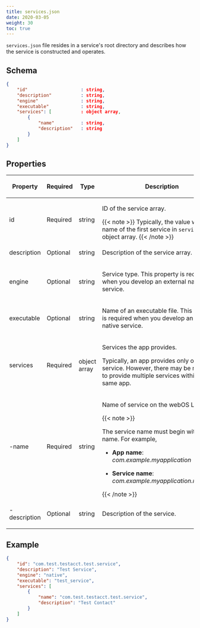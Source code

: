 ```yaml
---
title: services.json
date: 2020-03-05
weight: 30
toc: true
---
```


`services.json` file resides in a service's root directory and describes how the service is constructed and operates.

## Schema

``` json
{
    "id"                    : string,
    "description"           : string,
    "engine"                : string,
    "executable"            : string,
    "services": [           : object array,
        {
            "name"          : string,
            "description"   : string
        }
    ]
}
```

## Properties

<div class="table-container">
<table class="table is-bordered is-fullwidth">
<colgroup>
<col style="width: 15%" />
<col style="width: auto" />
<col style="width: auto" />
<col style="width: auto" />
</colgroup>
<thead>
<tr class="header">
<th><p>Property</p></th>
<th><p>Required</p></th>
<th><p>Type</p></th>
<th><p>Description</p></th>
</tr>
</thead>
<tbody>
<tr class="odd">
<td><p>id</p></td>
<td><p>Required</p></td>
<td><p>string</p></td>
<td><p>ID of the service array.</p>
{{< note >}}
Typically, the value will be the name of the first service in <code>services</code> object array.
{{< /note >}}
</div></td>
</tr>
<tr class="even">
<td><p>description</p></td>
<td><p>Optional</p></td>
<td><p>string</p></td>
<td><p>Description of the service array.</p></td>
</tr>
<tr class="odd">
<td><p>engine</p></td>
<td><p>Optional</p></td>
<td><p>string</p></td>
<td><p>Service type. This property is required when you develop an external native service.</p></td>
</tr>
<tr class="even">
<td><p>executable</p></td>
<td><p>Optional</p></td>
<td><p>string</p></td>
<td><p>Name of an executable file. This property is required when you develop an external native service.</p></td>
</tr>
<tr class="odd">
<td><p>services</p></td>
<td><p>Required</p></td>
<td><p>object array</p></td>
<td><p>Services the app provides.</p>
<p>Typically, an app provides only one service. However, there may be reasons to provide multiple services within the same app.</p></td>
</tr>
<tr class="even">
<td><p>-name</p></td>
<td><p>Required</p></td>
<td><p>string</p></td>
<td><p>Name of service on the webOS Luna Bus.</p>
{{< note >}}
<p>The service name must begin with the app name. For example, </p>
<ul>
<li><p><strong>App name</strong>: <em>com.example.myapplication</em> </p></li>
<li><p><strong>Service name</strong>: <em>com.example.myapplication.myservice</em></p></li>
</ul>
{{< /note >}}</td>
</tr>
<tr class="odd">
<td><p>-description</p></td>
<td><p>Optional</p></td>
<td><p>string</p></td>
<td><p>Description of the service.</p></td>
</tr>
</tbody>
</table>
</div>

## Example

``` json
{
    "id": "com.test.testacct.test.service",
    "description": "Test Service",
    "engine": "native",
    "executable": "test_service",
    "services": [
        {
            "name": "com.test.testacct.test.service",
            "description": "Test Contact"
        }
    ]
}
```
